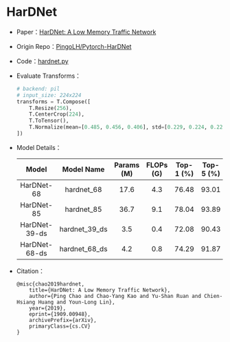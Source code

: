 # HarDNet
* Paper：[HarDNet: A Low Memory Traffic Network](https://arxiv.org/abs/1909.00948)
* Origin Repo：[PingoLH/Pytorch-HarDNet](https://github.com/PingoLH/Pytorch-HarDNet)
* Code：[hardnet.py](../../../ppim/models/hardnet.py)
* Evaluate Transforms：

    ```python
    # backend: pil
    # input_size: 224x224
    transforms = T.Compose([
        T.Resize(256),
        T.CenterCrop(224),
        T.ToTensor(),
        T.Normalize(mean=[0.485, 0.456, 0.406], std=[0.229, 0.224, 0.225])
    ])
    ```

* Model Details：

    |         Model         |     Model Name        | Params (M) | FLOPs (G) | Top-1 (%) | Top-5 (%) |       Pretrained Model    |
    |:---------------------:|:---------------------:|:----------:|:---------:|:---------:|:---------:|:-------------------------:|
    | HarDNet-68            | hardnet_68            | 17.6       | 4.3       | 76.48     |  93.01    | [Download][hardnet_68]    |
    | HarDNet-85            | hardnet_85            | 36.7       | 9.1       | 78.04     |  93.89    | [Download][hardnet_85]    |
    | HarDNet-39-ds         | hardnet_39_ds         |  3.5       | 0.4       | 72.08     |  90.43    | [Download][hardnet_39_ds] |
    | HarDNet-68-ds         | hardnet_68_ds         |  4.2       | 0.8       | 74.29     |  91.87    | [Download][hardnet_68_ds] |


[hardnet_39_ds]:https://bj.bcebos.com/v1/ai-studio-online/f0b243912f6045bebfe89c65500c4a16534276e45f3544c592713e6e5524ebd2?responseContentDisposition=attachment%3B%20filename%3Dhardnet_39_ds.pdparams
[hardnet_68_ds]:https://bj.bcebos.com/v1/ai-studio-online/a8939896a12243db942263747687cabcad4aae89890345199f1ecfa4fadd6b27?responseContentDisposition=attachment%3B%20filename%3Dhardnet_68_ds.pdparams
[hardnet_68]:https://bj.bcebos.com/v1/ai-studio-online/c82332d24182481db918a848e2ec6d3a6167bd0a96cb4dc1876ce00e224bcb24?responseContentDisposition=attachment%3B%20filename%3Dhardnet_68.pdparams
[hardnet_85]:https://bj.bcebos.com/v1/ai-studio-online/e6f9e798149343968bf80a7ca5e8a7b2e447339202fe451c80878da91895f794?responseContentDisposition=attachment%3B%20filename%3Dhardnet_85.pdparams

* Citation：

    ```
    @misc{chao2019hardnet,
        title={HarDNet: A Low Memory Traffic Network}, 
        author={Ping Chao and Chao-Yang Kao and Yu-Shan Ruan and Chien-Hsiang Huang and Youn-Long Lin},
        year={2019},
        eprint={1909.00948},
        archivePrefix={arXiv},
        primaryClass={cs.CV}
    }
    ```
